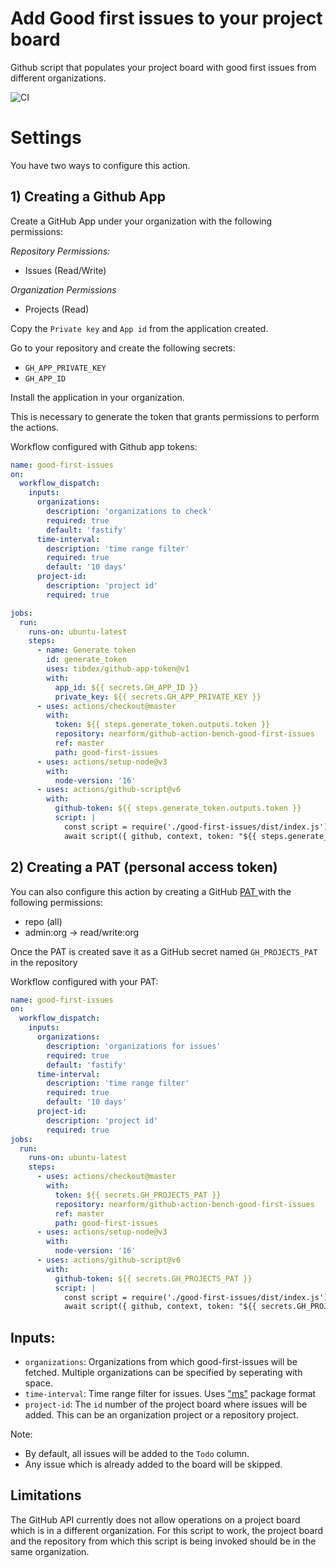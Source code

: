 # Add Good first issues to your project board
Github script that populates your project board with good first issues from different organizations.

![CI](https://github.com/nearform/github-action-bench-good-first-issues/actions/workflows/ci.yml/badge.svg)

# Settings

You have two ways to configure this action.

## 1) Creating a Github App

Create a GitHub App under your organization with the following permissions:

*Repository Permissions:*
- Issues (Read/Write)

*Organization Permissions*
- Projects (Read)

Copy the `Private key` and `App id` from the application created.

Go to your repository and create the following secrets:
- `GH_APP_PRIVATE_KEY`
- `GH_APP_ID`

Install the application in your organization.

This is necessary to generate the token that grants permissions to perform the actions.

Workflow configured with Github app tokens:
```yaml
name: good-first-issues
on:
  workflow_dispatch:
    inputs:
      organizations:
        description: 'organizations to check'
        required: true
        default: 'fastify'
      time-interval:
        description: 'time range filter'
        required: true
        default: '10 days'
      project-id:
        description: 'project id'
        required: true

jobs:
  run:
    runs-on: ubuntu-latest
    steps:
      - name: Generate token
        id: generate_token
        uses: tibdex/github-app-token@v1
        with:
          app_id: ${{ secrets.GH_APP_ID }}
          private_key: ${{ secrets.GH_APP_PRIVATE_KEY }}
      - uses: actions/checkout@master
        with:
          token: ${{ steps.generate_token.outputs.token }}
          repository: nearform/github-action-bench-good-first-issues
          ref: master
          path: good-first-issues
      - uses: actions/setup-node@v3
        with:
          node-version: '16'
      - uses: actions/github-script@v6
        with:
          github-token: ${{ steps.generate_token.outputs.token }}
          script: |
            const script = require('./good-first-issues/dist/index.js')
            await script({ github, context, token: "${{ steps.generate_token.outputs.token }}", inputs: ${{ toJSON(github.event.inputs) }} })
```

## 2) Creating a PAT (personal access token)
You can also configure this action by creating a GitHub [PAT ](https://docs.github.com/en/authentication/keeping-your-account-and-data-secure/creating-a-personal-access-token) with the following permissions:
- repo (all)
- admin:org -> read/write:org

Once the PAT is created save it as a GitHub secret named `GH_PROJECTS_PAT` in the repository

Workflow configured with your PAT:  

```yaml
name: good-first-issues
on:
  workflow_dispatch:
    inputs:
      organizations:
        description: 'organizations for issues'
        required: true
        default: 'fastify'
      time-interval:
        description: 'time range filter'
        required: true
        default: '10 days'
      project-id:
        description: 'project id'
        required: true
jobs:
  run:
    runs-on: ubuntu-latest
    steps:
      - uses: actions/checkout@master
        with:
          token: ${{ secrets.GH_PROJECTS_PAT }}
          repository: nearform/github-action-bench-good-first-issues
          ref: master
          path: good-first-issues
      - uses: actions/setup-node@v3
        with:
          node-version: '16'
      - uses: actions/github-script@v6
        with:
          github-token: ${{ secrets.GH_PROJECTS_PAT }}
          script: |
            const script = require('./good-first-issues/dist/index.js')
            await script({ github, context, token: "${{ secrets.GH_PROJECTS_PAT }}", inputs: ${{ toJSON(github.event.inputs) }} })
```

## Inputs:
- `organizations`: Organizations from which good-first-issues will be fetched. Multiple organizations can be specified by seperating with space.
- `time-interval`:  Time range filter for issues. Uses ["ms"](https://www.npmjs.com/package/ms) package format
- `project-id`: The `id` number of the project board where issues will be added. This can be an organization project or a repository project.

Note: 
- By default, all issues will be added to the `Todo` column.
- Any issue which is already added to the board will be skipped.


## Limitations
The GitHub API currently does not allow operations on a project board which is in a different organization. For this script to work, the project board and the repository from which this script is being invoked should be in the same organization.
